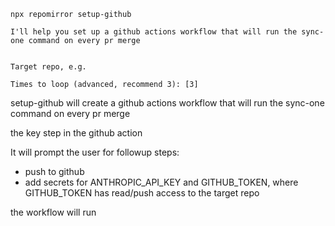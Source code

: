 
```
npx repomirror setup-github
```

```
I'll help you set up a github actions workflow that will run the sync-one command on every pr merge


Target repo, e.g. 

Times to loop (advanced, recommend 3): [3]
```






setup-github will create a github actions workflow that will run the sync-one command on every pr merge

the key step in the github action


It will prompt the user for followup steps:

- push to github
- add secrets for ANTHROPIC_API_KEY and GITHUB_TOKEN, where GITHUB_TOKEN has read/push access to the target repo


the workflow will run 